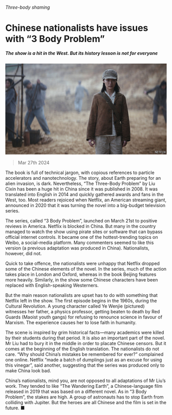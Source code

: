 ###### Three-body shaming

# Chinese nationalists have issues with “3 Body Problem” 

##### The show is a hit in the West. But its history lesson is not for everyone 

![image](images/20240330_CNP001.jpg) 

> Mar 27th 2024 

The book is full of technical jargon, with copious references to particle accelerators and nanotechnology. The story, about Earth preparing for an alien invasion, is dark. Nevertheless, “The Three-Body Problem” by Liu Cixin has been a huge hit in China since it was published in 2008. It was translated into English in 2014 and quickly gathered awards and fans in the West, too. Most readers rejoiced when Netflix, an American streaming giant, announced in 2020 that it was turning the novel into a big-budget television series.

The series, called “3 Body Problem”, launched on March 21st to positive reviews in America. Netflix is blocked in China. But many in the country managed to watch the show using pirate sites or software that can bypass official internet controls. It became one of the hottest-trending topics on Weibo, a social-media platform. Many commenters seemed to like this version (a previous adaptation was produced in China). Nationalists, however, did not.

Quick to take offence, the nationalists were unhappy that Netflix dropped some of the Chinese elements of the novel. In the series, much of the action takes place in London and Oxford, whereas in the book Beijing features more heavily. Similarly, in the show some Chinese characters have been replaced with English-speaking Westerners. 

But the main reason nationalists are upset has to do with something that Netflix left in the show. The first episode begins in the 1960s, during the Cultural Revolution. A young character called Ye Wenjie (pictured) witnesses her father, a physics professor, getting beaten to death by Red Guards (Maoist youth gangs) for refusing to renounce science in favour of Marxism. The experience causes her to lose faith in humanity.

The scene is inspired by grim historical facts—many academics were killed by their students during that period. It is also an important part of the novel. Mr Liu had to bury it in the middle in order to placate Chinese censors. But it comes at the beginning of the English translation. The nationalists do not care. “Why should China’s mistakes be remembered for ever?” complained one online. Netflix “made a batch of dumplings just as an excuse for using this vinegar”, said another, suggesting that the series was produced only to make China look bad.

China’s nationalists, mind you, are not opposed to all adaptations of Mr Liu’s work. They tended to like “The Wandering Earth”, a Chinese-language film released in 2019 that was based on a different novel. As in “3 Body Problem”, the stakes are high. A group of astronauts has to stop Earth from colliding with Jupiter. But the heroes are all Chinese and the film is set in the future. ■


